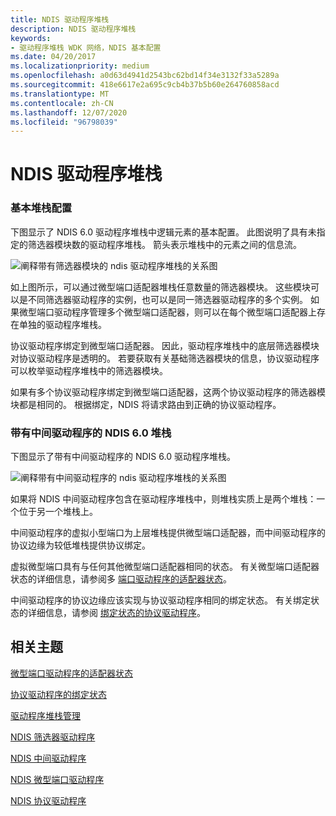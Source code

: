 ```yaml
---
title: NDIS 驱动程序堆栈
description: NDIS 驱动程序堆栈
keywords:
- 驱动程序堆栈 WDK 网络，NDIS 基本配置
ms.date: 04/20/2017
ms.localizationpriority: medium
ms.openlocfilehash: a0d63d4941d2543bc62bd14f34e3132f33a5289a
ms.sourcegitcommit: 418e6617e2a695c9cb4b37b5b60e264760858acd
ms.translationtype: MT
ms.contentlocale: zh-CN
ms.lasthandoff: 12/07/2020
ms.locfileid: "96798039"
---
```

# <a name="ndis-driver-stack"></a>NDIS 驱动程序堆栈





### <a name="basic-stack-configuration"></a>基本堆栈配置

下图显示了 NDIS 6.0 驱动程序堆栈中逻辑元素的基本配置。 此图说明了具有未指定的筛选器模块数的驱动程序堆栈。 箭头表示堆栈中的元素之间的信息流。

![阐释带有筛选器模块的 ndis 驱动程序堆栈的关系图](images/filterstack.png)

如上图所示，可以通过微型端口适配器堆栈任意数量的筛选器模块。 这些模块可以是不同筛选器驱动程序的实例，也可以是同一筛选器驱动程序的多个实例。 如果微型端口驱动程序管理多个微型端口适配器，则可以在每个微型端口适配器上存在单独的驱动程序堆栈。

协议驱动程序绑定到微型端口适配器。 因此，驱动程序堆栈中的底层筛选器模块对协议驱动程序是透明的。 若要获取有关基础筛选器模块的信息，协议驱动程序可以枚举驱动程序堆栈中的筛选器模块。

如果有多个协议驱动程序绑定到微型端口适配器，这两个协议驱动程序的筛选器模块都是相同的。 根据绑定，NDIS 将请求路由到正确的协议驱动程序。

### <a name="ndis-60-stack-with-intermediate-driver"></a><a href="" id="ndis-6-0-stack-with-intermediate-driver"></a>带有中间驱动程序的 NDIS 6.0 堆栈

下图显示了带有中间驱动程序的 NDIS 6.0 驱动程序堆栈。

![阐释带有中间驱动程序的 ndis 驱动程序堆栈的关系图](images/imstack.png)

如果将 NDIS 中间驱动程序包含在驱动程序堆栈中，则堆栈实质上是两个堆栈：一个位于另一个堆栈上。

中间驱动程序的虚拟小型端口为上层堆栈提供微型端口适配器，而中间驱动程序的协议边缘为较低堆栈提供协议绑定。

虚拟微型端口具有与任何其他微型端口适配器相同的状态。 有关微型端口适配器状态的详细信息，请参阅多 [端口驱动程序的适配器状态](adapter-states-of-a-miniport-driver.md)。

中间驱动程序的协议边缘应该实现与协议驱动程序相同的绑定状态。 有关绑定状态的详细信息，请参阅 [绑定状态的协议驱动程序](binding-states-of-a-protocol-driver.md)。

## <a name="related-topics"></a>相关主题


[微型端口驱动程序的适配器状态](adapter-states-of-a-miniport-driver.md)

[协议驱动程序的绑定状态](binding-states-of-a-protocol-driver.md)

[驱动程序堆栈管理](driver-stack-management.md)

[NDIS 筛选器驱动程序](ndis-filter-drivers.md)

[NDIS 中间驱动程序](ndis-intermediate-drivers.md)

[NDIS 微型端口驱动程序](ndis-miniport-drivers2.md)

[NDIS 协议驱动程序](ndis-protocol-drivers2.md)

 

 







